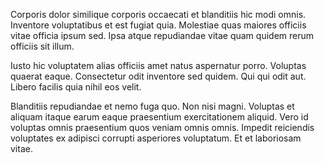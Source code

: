 Corporis dolor similique corporis occaecati et blanditiis hic modi omnis. Inventore voluptatibus et est fugiat quia. Molestiae quas maiores officiis vitae officia ipsum sed. Ipsa atque repudiandae vitae quam quidem rerum officiis sit illum.
 Iusto hic voluptatem alias officiis amet natus aspernatur porro. Voluptas quaerat eaque. Consectetur odit inventore sed quidem. Qui qui odit aut. Libero facilis quia nihil eos velit.
 Blanditiis repudiandae et nemo fuga quo. Non nisi magni. Voluptas et aliquam itaque earum eaque praesentium exercitationem aliquid. Vero id voluptas omnis praesentium quos veniam omnis omnis. Impedit reiciendis voluptates ex adipisci corrupti asperiores voluptatum. Et et laboriosam vitae.